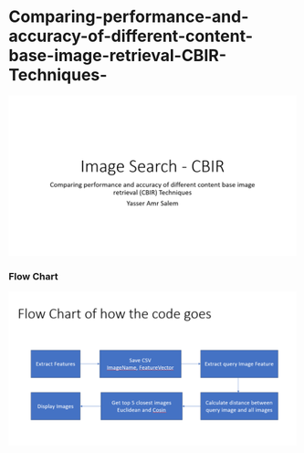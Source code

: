 # Comparing-performance-and-accuracy-of-different-content-base-image-retrieval-CBIR-Techniques-


![image](title.png)


### Flow Chart

![image](flowchart.png)
